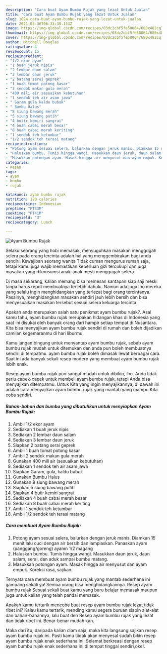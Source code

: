 ```yaml
---
description: "Cara buat Ayam Bumbu Rujak yang lezat Untuk Jualan"
title: "Cara buat Ayam Bumbu Rujak yang lezat Untuk Jualan"
slug: 1024-cara-buat-ayam-bumbu-rujak-yang-lezat-untuk-jualan
date: 2021-05-30T06:33:38.153Z
image: https://img-global.cpcdn.com/recipes/03dc2cbf5fe50064/680x482cq70/ayam-bumbu-rujak-foto-resep-utama.jpg
thumbnail: https://img-global.cpcdn.com/recipes/03dc2cbf5fe50064/680x482cq70/ayam-bumbu-rujak-foto-resep-utama.jpg
cover: https://img-global.cpcdn.com/recipes/03dc2cbf5fe50064/680x482cq70/ayam-bumbu-rujak-foto-resep-utama.jpg
author: Mitchell Douglas
ratingvalue: 4
reviewcount: 15
recipeingredient:
- "1/2 ekor ayam"
- "1 buah jeruk nipis"
- "2 lembar daun salam"
- "3 lembar daun jeruk"
- "2 batang serai geprek"
- "1 buah tomat potong kasar"
- "2 sendok makan gula merah"
- "400 mili air sesuaikan kebutuhan"
- "1 sendok teh air asam jawa"
- " Garam gula kaldu bubuk"
- " Bumbu Halus"
- "8 siung bawang merah"
- "5 siung bawang putih"
- "4 butir kemiri sangrai"
- "4 buah cabai merah besar"
- "8 buah cabai merah keriting"
- "1 sendok teh ketumbar"
- "1/2 sendok teh terasi matang"
recipeinstructions:
- "Potong ayam sesuai selera, balurkan dengan jeruk manis. Diamkan 15 menit lalu cuci dengan air bersih dan lampiaskan. Panaskan ayam (panggang/goreng) ayamn 1/2 magang"
- "Haluskan bumbu. Tumis hingga wangi. Masukkan daun jeruk, daun salam, serai, dan aduk sampai bumbu matang."
- "Masukkan potongan ayam. Masak hingga air menyusut dan ayam empuk. Koreksi rasa, sajikan."
categories:
- Resep
tags:
- ayam
- bumbu
- rujak

katakunci: ayam bumbu rujak 
nutrition: 120 calories
recipecuisine: Indonesian
preptime: "PT33M"
cooktime: "PT41M"
recipeyield: "3"
recipecategory: Lunch

---
```



![Ayam Bumbu Rujak](https://img-global.cpcdn.com/recipes/03dc2cbf5fe50064/680x482cq70/ayam-bumbu-rujak-foto-resep-utama.jpg)

Selaku seorang yang hobi memasak, menyuguhkan masakan menggugah selera pada orang tercinta adalah hal yang menggembirakan bagi anda sendiri. Kewajiban seorang  wanita Tidak cuman mengurus rumah saja, tetapi kamu juga wajib memastikan keperluan gizi tercukupi dan juga masakan yang dikonsumsi anak-anak mesti menggugah selera.

Di masa  sekarang, kalian memang bisa memesan santapan siap saji meski tanpa harus repot membuatnya terlebih dahulu. Namun ada juga lho mereka yang selalu ingin menghidangkan yang terlezat bagi orang tercintanya. Pasalnya, menghidangkan masakan sendiri jauh lebih bersih dan bisa menyesuaikan masakan tersebut sesuai selera keluarga tercinta. 



Apakah anda merupakan salah satu penikmat ayam bumbu rujak?. Asal kamu tahu, ayam bumbu rujak merupakan hidangan khas di Indonesia yang saat ini disukai oleh banyak orang dari hampir setiap tempat di Nusantara. Kita bisa menyajikan ayam bumbu rujak sendiri di rumah dan boleh dijadikan camilan kegemaranmu di hari liburmu.

Kamu jangan bingung untuk menyantap ayam bumbu rujak, sebab ayam bumbu rujak mudah untuk ditemukan dan anda pun boleh membuatnya sendiri di tempatmu. ayam bumbu rujak boleh dimasak lewat berbagai cara. Saat ini ada banyak sekali resep modern yang membuat ayam bumbu rujak lebih enak.

Resep ayam bumbu rujak pun sangat mudah untuk dibikin, lho. Anda tidak perlu capek-capek untuk membeli ayam bumbu rujak, tetapi Anda bisa menyajikan ditempatmu. Untuk Kita yang ingin menyajikannya, di bawah ini adalah cara menyajikan ayam bumbu rujak yang mantab yang mampu Kita coba sendiri.

<!--inarticleads1-->

##### Bahan-bahan dan bumbu yang dibutuhkan untuk menyiapkan Ayam Bumbu Rujak:

1. Ambil 1/2 ekor ayam
1. Sediakan 1 buah jeruk nipis
1. Sediakan 2 lembar daun salam
1. Sediakan 3 lembar daun jeruk
1. Siapkan 2 batang serai geprek
1. Ambil 1 buah tomat potong kasar
1. Ambil 2 sendok makan gula merah
1. Gunakan 400 mili air (sesuaikan kebutuhan)
1. Sediakan 1 sendok teh air asam jawa
1. Siapkan  Garam, gula, kaldu bubuk
1. Gunakan  Bumbu Halus
1. Gunakan 8 siung bawang merah
1. Siapkan 5 siung bawang putih
1. Siapkan 4 butir kemiri sangrai
1. Sediakan 4 buah cabai merah besar
1. Sediakan 8 buah cabai merah keriting
1. Ambil 1 sendok teh ketumbar
1. Ambil 1/2 sendok teh terasi matang




<!--inarticleads2-->

##### Cara membuat Ayam Bumbu Rujak:

1. Potong ayam sesuai selera, balurkan dengan jeruk manis. Diamkan 15 menit lalu cuci dengan air bersih dan lampiaskan. Panaskan ayam (panggang/goreng) ayamn 1/2 magang
1. Haluskan bumbu. Tumis hingga wangi. Masukkan daun jeruk, daun salam, serai, dan aduk sampai bumbu matang.
1. Masukkan potongan ayam. Masak hingga air menyusut dan ayam empuk. Koreksi rasa, sajikan.




Ternyata cara membuat ayam bumbu rujak yang mantab sederhana ini gampang sekali ya! Semua orang bisa menghidangkannya. Resep ayam bumbu rujak Sesuai sekali buat kamu yang baru belajar memasak maupun juga untuk kalian yang telah pandai memasak.

Apakah kamu tertarik mencoba buat resep ayam bumbu rujak lezat tidak ribet ini? Kalau kamu tertarik, mending kamu segera buruan siapin alat-alat dan bahan-bahannya, lalu buat deh Resep ayam bumbu rujak yang lezat dan tidak ribet ini. Benar-benar mudah kan. 

Maka dari itu, daripada kalian diam saja, maka kita langsung sajikan resep ayam bumbu rujak ini. Pasti kamu tiidak akan menyesal sudah bikin resep ayam bumbu rujak enak sederhana ini! Selamat berkreasi dengan resep ayam bumbu rujak enak sederhana ini di tempat tinggal sendiri,oke!.

